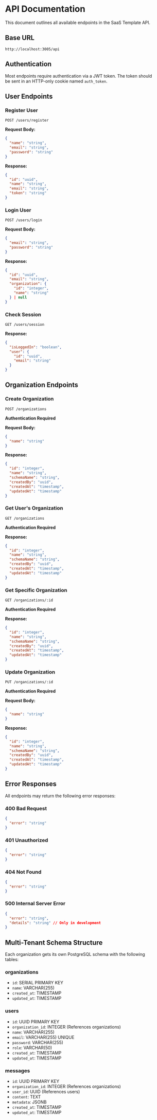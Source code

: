 # API Documentation

This document outlines all available endpoints in the SaaS Template API.

## Base URL
```
http://localhost:3005/api
```

## Authentication
Most endpoints require authentication via a JWT token. The token should be sent in an HTTP-only cookie named `auth_token`.

## User Endpoints

### Register User
```http
POST /users/register
```

**Request Body:**
```json
{
  "name": "string",
  "email": "string",
  "password": "string"
}
```

**Response:**
```json
{
  "id": "uuid",
  "name": "string",
  "email": "string",
  "token": "string"
}
```

### Login User
```http
POST /users/login
```

**Request Body:**
```json
{
  "email": "string",
  "password": "string"
}
```

**Response:**
```json
{
  "id": "uuid",
  "email": "string",
  "organization": {
    "id": "integer",
    "name": "string"
  } | null
}
```

### Check Session
```http
GET /users/session
```

**Response:**
```json
{
  "isLoggedIn": "boolean",
  "user": {
    "id": "uuid",
    "email": "string"
  }
}
```

## Organization Endpoints

### Create Organization
```http
POST /organizations
```
**Authentication Required**

**Request Body:**
```json
{
  "name": "string"
}
```

**Response:**
```json
{
  "id": "integer",
  "name": "string",
  "schemaName": "string",
  "createdBy": "uuid",
  "createdAt": "timestamp",
  "updatedAt": "timestamp"
}
```

### Get User's Organization
```http
GET /organizations
```
**Authentication Required**

**Response:**
```json
{
  "id": "integer",
  "name": "string",
  "schemaName": "string",
  "createdBy": "uuid",
  "createdAt": "timestamp",
  "updatedAt": "timestamp"
}
```

### Get Specific Organization
```http
GET /organizations/:id
```
**Authentication Required**

**Response:**
```json
{
  "id": "integer",
  "name": "string",
  "schemaName": "string",
  "createdBy": "uuid",
  "createdAt": "timestamp",
  "updatedAt": "timestamp"
}
```

### Update Organization
```http
PUT /organizations/:id
```
**Authentication Required**

**Request Body:**
```json
{
  "name": "string"
}
```

**Response:**
```json
{
  "id": "integer",
  "name": "string",
  "schemaName": "string",
  "createdBy": "uuid",
  "createdAt": "timestamp",
  "updatedAt": "timestamp"
}
```

## Error Responses

All endpoints may return the following error responses:

### 400 Bad Request
```json
{
  "error": "string"
}
```

### 401 Unauthorized
```json
{
  "error": "string"
}
```

### 404 Not Found
```json
{
  "error": "string"
}
```

### 500 Internal Server Error
```json
{
  "error": "string",
  "details": "string" // Only in development
}
```

## Multi-Tenant Schema Structure

Each organization gets its own PostgreSQL schema with the following tables:

### organizations
- `id`: SERIAL PRIMARY KEY
- `name`: VARCHAR(255)
- `created_at`: TIMESTAMP
- `updated_at`: TIMESTAMP

### users
- `id`: UUID PRIMARY KEY
- `organization_id`: INTEGER (References organizations)
- `name`: VARCHAR(255)
- `email`: VARCHAR(255) UNIQUE
- `password`: VARCHAR(255)
- `role`: VARCHAR(50)
- `created_at`: TIMESTAMP
- `updated_at`: TIMESTAMP

### messages
- `id`: UUID PRIMARY KEY
- `organization_id`: INTEGER (References organizations)
- `user_id`: UUID (References users)
- `content`: TEXT
- `metadata`: JSONB
- `created_at`: TIMESTAMP
- `updated_at`: TIMESTAMP
